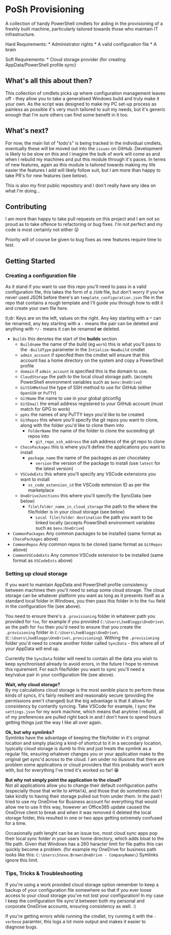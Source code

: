 # PoSh Provisioning
A collection of handy PowerShell cmdlets for aiding in the provisioning of a freshly built machine, particularly tailored towards those who maintain IT infrastructure.

Hard Requirements:
    * Administrator rights
    * A valid configuration file
    * A brain

Soft Requirements:
    * Cloud storage provider (for creating AppData/PowerShell profile sync)

## What's all this about then?
This collection of cmdlets picks up where configuration management leaves off - they allow you to take a generalised Windows build and truly make it your own.
As the script was designed to make my PC set-up process as painless as possible it's very much tailored to suit my needs, but it's generic enough that I'm sure others can find some benefit in it too.

## What's next?
For now, the main list of "todo's" is being tracked in the individual cmdlets, eventually these will be moved out into the `issues` on GitHub.
Development is likely to be slow on this and I imagine the bulk of work will come as and when I rebuild my machines and put this module through it's paces.
In terms of new features, again as this module is tailored towards making my life easier the features I add will likely follow suit, but I am more than happy to take PR's for new features (see below).

This is also my first public repository and I don't really have any idea on what I'm doing...

## Contributing
I am more than happy to take pull requests on this project and I am not so proud as to take offence to refactoring or bug fixes. 
I'm not perfect and my code is most certainly not either 😛

Priority will of course be given to bug fixes as new features require time to test.

## Getting Started

### Creating a configuration file
As it stand if you want to use this repo you'll need to pass in a valid configuration file, this takes the form of a `JSON` file, but don't worry if you've never used JSON before there's an `template_configuration.json` file in the repo that contains a rough template and I'll guide you through how to edit it and create your own file here.

tl;dr: Keys are on the left, values on the right. Any key starting with a `*` can be renamed, any key starting with a `-` means the pair can be deleted and anything with `*/-` means it can be renamed **or** deleted.

- `Builds` this denotes the start of the **builds** section   
    - `Buildname` the name of the build (eg `work`) this is what you'll pass to the `-BuildType` parameter in the `Intialize-NewBuild` cmdlet  
    - `admin_account` if specifed then the cmdlet will ensure that this account has a home directory on the system and copy a PowerShell profile  
    - `domain` if `admin_account` is specified this is the domain to use.  
    - `CloudStorage` the path to the local cloud storage path. (accepts PowerShell environment variables such as `$env:OneDrive`)  
    - `GitSSHMethod` the type of SSH method to use for GitHub (either `OpenSSH` or `PuTTY`)  
    - `GitName` the name to use in your global gitconfig  
    - `GitEmail` the email address registered to your GitHub account (must match for GPG to work)  
    - `ppks` the names of any PuTTY keys you'd like to be created  
    - `GitRepos` this where you'll specify the git repos you want to clone, along with the folder you'd like to clone them into  
        - `FolderName` the name of the folder to clone the suceeding git repos into  
            - `git_repo_ssh_address` the ssh address of the git repo to clone  
    - `ChocoPackages` this is where you'll define the applications you want to install  
        - `package_name` the name of the packages as per chocolatey  
            - `version` the version of the package to install (use `latest` for the latest version)  
    - `VSCodeExts` this where you'll specify any VSCode extensions you want to install  
        - `vs_code_extension_id` the VSCode extension ID as per the marketplace  
    - `OneDriveJunctions` this where you'll specify the SyncData (see below)  
        - `file\folder_name_in_cloud_storage` the path to the where the file/folder is in your cloud storage (see below)  
            - `Local file\folder destination` the path you want to be linked locally (accepts PowerShell environment variables such as `$env:OneDrive`)  
- `CommonPackages` Any common packages to be installed (same format as `ChocoPackages` above)  
- `CommonRepos` Any common repos to be cloned (same format as `GitRepos` above)  
- `CommonVSCodeExts` Any common VSCode extension to be installed (same format as `VSCodeExts` above)  


### Setting up cloud storage
If you want to maintain AppData and PowerShell profile consistency between machines then you'll need to setup some cloud storage.
The cloud storage can be whatever platform you want as long as it presents itself as a standard local folder in Windows, you then pass this folder in to the `foo` field in the configuration file (see above).

You need to ensure there's a `.provisioning` folder in whatever path you provided for `foo`, for example if you provided `C:\Users\JoeBloggs\OneDrive\` as the path for `foo` then you'd need to ensure that you create the `.provisioning` folder in `C:\Users\JoeBloggs\OneDrive\` (`C:\Users\JoeBloggs\OneDrive\.provisioning`).
Withing the `.provisioning` folder you'd need to create another folder called `SyncData` - this where all of your AppData will end up.

Currently the `SyncData` folder will need to contain all the data you wish to keep synchronised already to avoid errors, in the future I hope to remove this rquirement.
For each file/folder you want to sync you'll need a key/value pair in your configuration file (see above).

**Wait, why cloud storage?**  
By my calculations cloud storage is the most senible place to perform these kinds of syncs, it's fairly resilient and reasonably secure (providing the permissions aren't changed) but the big advantage is that it allows for consistency by contantly syncing.
Take VSCode for example, I sync the `settings.json` for my work machine, which means that anytime I rebuild, all of my preferences are pulled right back in and I don't have to spend hours getting things just the way I like all over again.

**Ok, but why symlinks?**  
Symlinks have the advantage of keeping the file/folder in it's original location and simply placing a kind-of shortcut to it in a secondary location, typically cloud storage is dumb to this and just treats the symlink as a regular file, ensuring whatever changes you or your application make to the original get sync'd across to the cloud.
I am under no illusions that there are problem some applications or cloud providers that this probably won't work with, but for everything I've tried it's worked so far! 😁

**But why not simply point the application to the cloud?**  
Not all applications allow you to change their default configuration paths (especially those that write to `APPDATA`), and those that do sometimes don't take kindly to having their storage pulled out from under them.
In the past I tried to use my OneDrive for Business account for everything that would allow me to use it this way, however an Office365 update caused the OneDrive client to break and when it was removed it deleted the local storage folder, this resulted in one or two apps getting extremely confused for a time.

Occasionally path lenght can be an issue too, most cloud sync apps pop their local sync folder in your users home directory, which adds bloat to the file path. Given that Windows has a 260 haracter limit for file paths this can quickly become a problem. (for example my OneDrive for business path looks like this: `C:\Users\Steve.Brown\OneDrive - CompanyName\`)
Symlinks ignore this limit.

### Tips, Tricks & Troubleshooting
If you're using a work provided cloud storage option remember to keep a backup of your configuration file somewhere so that if you ever loose access to your cloud storage you've not lost your configuration! 
In my case I keep the configuration file sync'd between both my personal and corporate OneDrive accounts, ensuring consistency as well. :) 

If you're getting errors while running the cmdlet, try running it with the `-verbose` paramter, this logs a lot more output and makes it easier to diagnose bugs.
